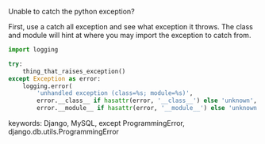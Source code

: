 Unable to catch the python exception?

First, use a catch all exception and see what exception it throws. The class and module will hint at where you may import the exception to catch from.
```python
import logging

try:
    thing_that_raises_exception()
except Exception as error:
    logging.error(
        'unhandled exception (class=%s; module=%s)',
        error.__class__ if hasattr(error, '__class__') else 'unknown',
        error.__module__ if hasattr(error, '__module__') else 'unknown')
```
keywords: Django, MySQL, except ProgrammingError, django.db.utils.ProgrammingError
